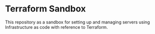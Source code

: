 # Terraform Sandbox

This repository as a sandbox for setting up and managing servers using Infrastructure as code with reference to Terraform.
